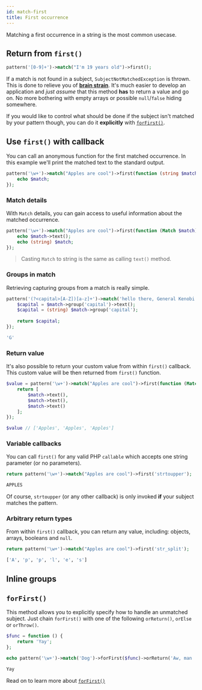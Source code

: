 ```yaml
---
id: match-first
title: First occurrence
---
```


Matching a first occurrence in a string is the most common usecase.

## Return from `first()`

```php
pattern('[0-9]+')->match("I'm 19 years old")->first();
```

If a match is not found in a subject, `SubjectNotMatchedException` is thrown. This is done to relieve you of 
[**brain strain**](overview.md#brain-strain). It's much easier to develop an application and *just assume* that this 
method **has** to return a value and go on. No more bothering  with empty arrays or possible `null`/`false` hiding somewhere.

If you would like to control what should be done if the subject isn't matched by your pattern though, 
you can do it **explicitly** with [`forFirst()`](#forfirst).

## Use `first()` with callback

You can call an anonymous function for the first matched occurrence. In this example we'll print the matched text to the 
standard output.

```php
pattern('\w+')->match("Apples are cool")->first(function (string $match) {
    echo $match;
});
```

### Match details

With `Match` details, you can gain access to useful information about the matched occurrence. 

```php
pattern('\w+')->match("Apples are cool")->first(function (Match $match) {
    echo $match->text();
    echo (string) $match;
});
```

> Casting `Match` to string is the same as calling `text()` method.

### Groups in match

Retrieving capturing groups from a match is really simple.

```php
pattern('(?<capital>[A-Z])[a-z]+')->match('hello there, General Kenobi')->first(Match $match) {
    $capital = $match->group('capital')->text();
    $capital = (string) $match->group('capital');
    
    return $capital;
});
```
```bash
'G'
```

### Return value

It's also possible to return your custom value from within `first()` callback. This custom value will be then returned 
from `first()` function.

```php
$value = pattern('\w+')->match("Apples are cool")->first(function (Match $match) {
    return [
        $match->text(), 
        $match->text(),
        $match->text()
    ];
});

$value // ['Apples', 'Apples', 'Apples']
```

### Variable callbacks

You can call `first()` for any valid PHP `callable` which accepts one string parameter (or no parameters).

```php
return pattern('\w+')->match("Apples are cool")->first('strtoupper');
```
```bash
APPLES
```

Of course, `strtoupper` (or any other callback) is only invoked **if** your subject matches the pattern.

### Arbitrary return types

From within `first()` callback, you can return any value, including: objects, arrays, booleans and `null`.

```php
return pattern('\w+')->match("Apples are cool")->first('str_split');
```
```bash
['A', 'p', 'p', 'l', 'e', 's']
```

## Inline groups

## `forFirst()`

This method allows you to explicitly specify how to handle an unmatched subject. Just chain `forFirst()` with
one of the following `orReturn()`, `orElse` or `orThrow()`.

```php
$func = function () {
    return 'Yay';
};

echo pattern('\w+')->match('Dog')->forFirst($func)->orReturn('Aw, man :/');
```
```bash
Yay
```

Read on to learn more about [`forFirst()`](match-for-first.md)

